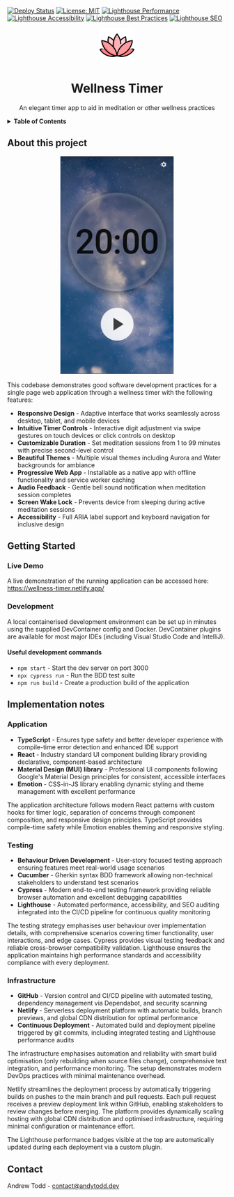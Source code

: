 [![Deploy Status](https://api.netlify.com/api/v1/badges/12003f20-8161-4f15-957d-2bb7893625ee/deploy-status)](https://app.netlify.com/projects/wellness-timer/deploys) [![License: MIT](https://img.shields.io/badge/License-MIT-yellow.svg)](https://opensource.org/licenses/MIT) [![Lighthouse Performance](https://img.shields.io/endpoint?url=https%3A%2F%2Fwellness-timer.netlify.app%2Freports%2Flighthouse-performance.json&style=flat&logoColor=white&logo=lighthouse)](https://wellness-timer.netlify.app/reports/lighthouse.html) [![Lighthouse Accessibility](https://img.shields.io/endpoint?url=https%3A%2F%2Fwellness-timer.netlify.app%2Freports%2Flighthouse-accessibility.json&style=flat&logoColor=white&logo=lighthouse)](https://wellness-timer.netlify.app/reports/lighthouse.html) [![Lighthouse Best Practices](https://img.shields.io/endpoint?url=https%3A%2F%2Fwellness-timer.netlify.app%2Freports%2Flighthouse-best-practices.json&style=flat&logoColor=white&logo=lighthouse)](https://wellness-timer.netlify.app/reports/lighthouse.html) [![Lighthouse SEO](https://img.shields.io/endpoint?url=https%3A%2F%2Fwellness-timer.netlify.app%2Freports%2Flighthouse-seo.json&style=flat&logoColor=white&logo=lighthouse)](https://wellness-timer.netlify.app/reports/lighthouse.html)

<div align="center">
  <a href="https://github.com/othneildrew/Best-README-Template">
    <img src="src/images/lotus.png" alt="Logo" width="80" height="80">
  </a>

  <h1 align="center">Wellness Timer</h1>

  <p align="center">
    An elegant timer app to aid in meditation or other wellness practices
    <br />
  </p>
</div>

<details>
<summary><strong>Table of Contents</strong></summary>

- [About this project](#about-this-project)
- [Getting Started](#getting-started)
  - [Live Demo](#live-demo)
  - [Development](#development)
- [Implementation notes](#implementation-notes)
  - [Application](#application)
  - [Testing](#testing)
  - [Infrastructure](#infrastructure)
- [Contact](#contact)

</details>

## About this project

<div align="center">
<img src="rm_images/timer_screen_shot.webp" height="500px" />
</div>

This codebase demonstrates good software development practices for a single page web application through a wellness timer with the following features:

- **Responsive Design** - Adaptive interface that works seamlessly across desktop, tablet, and mobile devices
- **Intuitive Timer Controls** - Interactive digit adjustment via swipe gestures on touch devices or click controls on desktop
- **Customizable Duration** - Set meditation sessions from 1 to 99 minutes with precise second-level control
- **Beautiful Themes** - Multiple visual themes including Aurora and Water backgrounds for ambiance
- **Progressive Web App** - Installable as a native app with offline functionality and service worker caching
- **Audio Feedback** - Gentle bell sound notification when meditation session completes
- **Screen Wake Lock** - Prevents device from sleeping during active meditation sessions
- **Accessibility** - Full ARIA label support and keyboard navigation for inclusive design

## Getting Started

### Live Demo

A live demonstration of the running application can be accessed here: https://wellness-timer.netlify.app/

### Development

A local containerised development environment can be set up in minutes using the supplied DevContainer config and Docker. DevContainer plugins are available for most major IDEs (including Visual Studio Code and IntelliJ).

#### Useful development commands

- `npm start` - Start the dev server on port 3000
- `npx cypress run` - Run the BDD test suite
- `npm run build` - Create a production build of the application

## Implementation notes

### Application

- **TypeScript** - Ensures type safety and better developer experience with compile-time error detection and enhanced IDE support
- **React** - Industry standard UI component building library providing declarative, component-based architecture
- **Material Design (MUI) library** - Professional UI components following Google's Material Design principles for consistent, accessible interfaces
- **Emotion** - CSS-in-JS library enabling dynamic styling and theme management with excellent performance

The application architecture follows modern React patterns with custom hooks for timer logic, separation of concerns through component composition, and responsive design principles. TypeScript provides compile-time safety while Emotion enables theming and responsive styling.

### Testing

- **Behaviour Driven Development** - User-story focused testing approach ensuring features meet real-world usage scenarios
- **Cucumber** - Gherkin syntax BDD framework allowing non-technical stakeholders to understand test scenarios
- **Cypress** - Modern end-to-end testing framework providing reliable browser automation and excellent debugging capabilities
- **Lighthouse** - Automated performance, accessibility, and SEO auditing integrated into the CI/CD pipeline for continuous quality monitoring

The testing strategy emphasises user behaviour over implementation details, with comprehensive scenarios covering timer functionality, user interactions, and edge cases. Cypress provides visual testing feedback and reliable cross-browser compatibility validation. Lighthouse ensures the application maintains high performance standards and accessibility compliance with every deployment.

### Infrastructure

- **GitHub** - Version control and CI/CD pipeline with automated testing, dependency management via Dependabot, and security scanning
- **Netlify** - Serverless deployment platform with automatic builds, branch previews, and global CDN distribution for optimal performance
- **Continuous Deployment** - Automated build and deployment pipeline triggered by git commits, including integrated testing and Lighthouse performance audits

The infrastructure emphasises automation and reliability with smart build optimisation (only rebuilding when source files change), comprehensive test integration, and performance monitoring. The setup demonstrates modern DevOps practices with minimal maintenance overhead.

Netlify streamlines the deployment process by automatically triggering builds on pushes to the main branch and pull requests. Each pull request receives a preview deployment link within GitHub, enabling stakeholders to review changes before merging. The platform provides dynamically scaling hosting with global CDN distribution and optimised infrastructure, requiring minimal configuration or maintenance effort.

The Lighthouse performance badges visible at the top are automatically updated during each deployment via a custom plugin.

## Contact

Andrew Todd - contact@andytodd.dev
